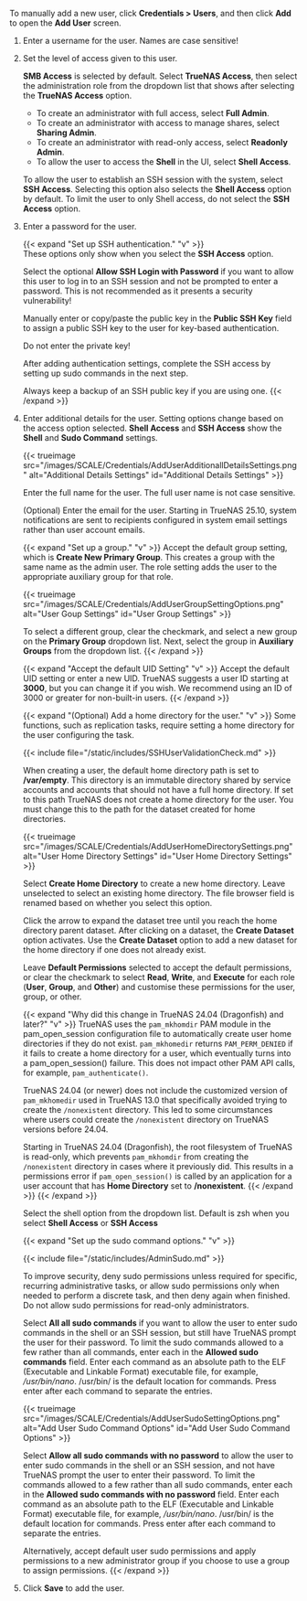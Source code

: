 &NewLine;

To manually add a new user, click **Credentials > Users**, and then click **Add** to open the **Add User** screen.

1. Enter a username for the user. Names are case sensitive!

2. Set the level of access given to this user.

   **SMB Access** is selected by default.
   Select **TrueNAS Access**, then select the administration role from the dropdown list that shows after selecting the **TrueNAS Access** option.

   - To create an administrator with full access, select **Full Admin**.
   - To create an administrator with access to manage shares, select **Sharing Admin**.
   - To create an administrator with read-only access, select **Readonly Admin**.
   - To allow the user to access the **Shell** in the UI, select **Shell Access**.

   To allow the user to establish an SSH session with the system, select **SSH Access**.
   Selecting this option also selects the **Shell Access** option by default.
   To limit the user to only Shell access, do not select the **SSH Access** option.
   
3. Enter a password for the user.
   
   {{< expand "Set up SSH authentication." "v" >}}   
   These options only show when you select the **SSH Access** option.

   Select the optional **Allow SSH Login with Password** if you want to allow this user to log in to an SSH session and not be prompted to enter a password.
   This is not recommended as it presents a security vulnerability!

   Manually enter or copy/paste the public key in the **Public SSH Key** field to assign a public SSH key to the user for key-based authentication. 
   
   Do not enter the private key!

   After adding authentication settings, complete the SSH access by setting up sudo commands in the next step.
   
   Always keep a backup of an SSH public key if you are using one.
   {{< /expand >}}

4. Enter additional details for the user. Setting options change based on the access option selected.
   **Shell Access** and **SSH Access** show the **Shell** and **Sudo Command** settings.

   {{< trueimage src="/images/SCALE/Credentials/AddUserAdditionallDetailsSettings.png" alt="Additional Details Settings" id="Additional Details Settings" >}}

   Enter the full name for the user. The full user name is not case sensitive.

   (Optional) Enter the email for the user.
   Starting in TrueNAS 25.10, system notifications are sent to recipients configured in system email settings rather than user account emails.

   {{< expand "Set up a group." "v" >}}
   Accept the default group setting, which is **Create New Primary Group**. This creates a group with the same name as the admin user.
   The role setting adds the user to the appropriate auxiliary group for that role.

   {{< trueimage src="/images/SCALE/Credentials/AddUserGroupSettingOptions.png" alt="User Goup Settings" id="User Group Settings" >}}

   To select a different group, clear the checkmark, and select a new group on the **Primary Group** dropdown list.
   Next, select the group in **Auxiliary Groups** from the dropdown list.
   {{< /expand >}}

   {{< expand "Accept the default UID Setting" "v" >}}
   Accept the default UID setting or enter a new UID.
   TrueNAS suggests a user ID starting at **3000**, but you can change it if you wish.
   We recommend using an ID  of 3000 or greater for non-built-in users.
   {{< /expand >}}

   {{< expand "(Optional) Add a home directory for the user." "v" >}}
   Some functions, such as replication tasks, require setting a home directory for the user configuring the task.

   {{< include file="/static/includes/SSHUserValidationCheck.md" >}}
   
   When creating a user, the default home directory path is set to **/var/empty**.
   This directory is an immutable directory shared by service accounts and accounts that should not have a full home directory.
   If set to this path TrueNAS does not create a home directory for the user. You must change this to the path for the dataset created for home directories.

   {{< trueimage src="/images/SCALE/Credentials/AddUserHomeDirectorySettings.png" alt="User Home Directory Settings" id="User Home Directory Settings" >}}
   
   Select **Create Home Directory** to create a new home directory. Leave unselected to select an existing home directory.
   The file browser field is renamed based on whether you select this option.

   Click the arrow to expand the dataset tree until you reach the home directory parent dataset.
   After clicking on a dataset, the **Create Dataset** option activates.
   Use the **Create Dataset** option to add a new dataset for the home directory if one does not already exist.

   Leave **Default Permissions** selected to accept the default permissions, or clear the checkmark to select **Read**, **Write**, and **Execute** for each role (**User**, **Group**, and **Other**) and customise these permissions for the user, group, or other.
      
   {{< expand "Why did this change in TrueNAS 24.04 (Dragonfish) and later?" "v" >}}
   TrueNAS uses the `pam_mkhomdir` PAM module in the pam_open_session configuration file to automatically create user home directories if they do not exist.
   `pam_mkhomedir` returns `PAM_PERM_DENIED` if it fails to create a home directory for a user, which eventually turns into a pam_open_session() failure.
   This does not impact other PAM API calls, for example, `pam_authenticate()`.
   
   TrueNAS 24.04 (or newer) does not include the customized version of `pam_mkhomedir` used in TrueNAS 13.0 that specifically avoided trying to create the `/nonexistent` directory. This led to some circumstances where users could create the `/nonexistent` directory on TrueNAS versions before 24.04.
   
   Starting in TrueNAS 24.04 (Dragonfish), the root filesystem of TrueNAS is read-only, which prevents `pam_mkhomdir` from creating the `/nonexistent` directory in cases where it previously did.
   This results in a permissions error if `pam_open_session()` is called by an application for a user account that has **Home Directory** set to **/nonexistent**.
   {{< /expand >}}
   {{< /expand >}}

   Select the shell option from the dropdown list. Default is zsh when you select **Shell Access** or **SSH Access**

   {{< expand "Set up the sudo command options." "v" >}}
   
   {{< include file="/static/includes/AdminSudo.md" >}}

   To improve security, deny sudo permissions unless required for specific, recurring administrative tasks, or allow sudo permissions only when needed to perform a discrete task, and then deny again when finished.
   Do not allow sudo permissions for read-only administrators.

   Select **All all sudo commands** if you want to allow the user to enter sudo commands in the shell or an SSH session, but still have TrueNAS prompt the user for their password. 
   To limit the sudo commands allowed to a few rather than all commands, enter each in the **Allowed sudo commands** field.
   Enter each command as an absolute path to the ELF (Executable and Linkable Format) executable file, for example, */usr/bin/nano*.
   <file>/usr/bin/</file> is the default location for commands.
   Press enter after each command to separate the entries.

   {{< trueimage src="/images/SCALE/Credentials/AddUserSudoSettingOptions.png" alt="Add User Sudo Command Options" id="Add User Sudo Command Options" >}}

   Select **Allow all sudo commands with no password** to allow the user to enter sudo commands in the shell or an SSH session, and not have TrueNAS prompt the user to enter their password.
   To limit the commands allowed to a few rather than all sudo commands, enter each in the **Allowed sudo commands with no password** field.
   Enter each command as an absolute path to the ELF (Executable and Linkable Format) executable file, for example, */usr/bin/nano*.
   <file>/usr/bin/</file> is the default location for commands.
   Press enter after each command to separate the entries.

   Alternatively, accept default user sudo permissions and apply permissions to a new administrator group if you choose to use a group to assign permissions.
   {{< /expand >}}

5. Click **Save** to add the user.
